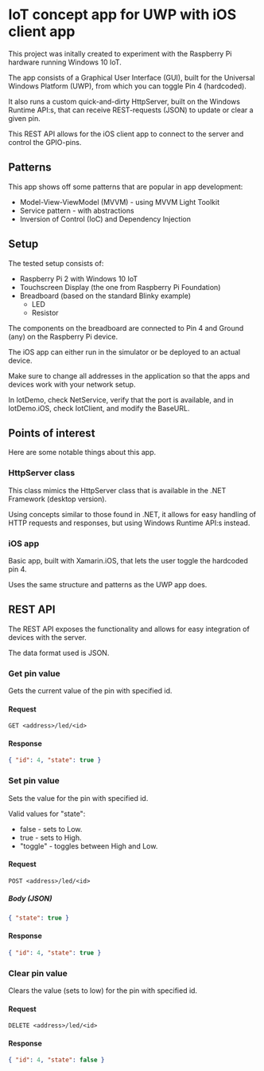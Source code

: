 ﻿# IoT concept app for UWP with iOS client app

This project was initally created to experiment with the Raspberry Pi hardware running Windows 10 IoT.

The app consists of a Graphical User Interface (GUI), built for the Universal Windows Platform (UWP), from which you can toggle Pin 4 (hardcoded).

It also runs a custom quick-and-dirty HttpServer, built on the Windows Runtime API:s, that can receive REST-requests (JSON) to update or clear a given pin.

This REST API allows for the iOS client app to connect to the server and control the GPIO-pins.

## Patterns

This app shows off some patterns that are popular in app development:

* Model-View-ViewModel (MVVM) - using MVVM Light Toolkit
* Service pattern - with abstractions
* Inversion of Control (IoC) and Dependency Injection

## Setup

The tested setup consists of:

* Raspberry Pi 2 with Windows 10 IoT
* Touchscreen Display (the one from Raspberry Pi Foundation)
* Breadboard (based on the standard Blinky example)
	* LED
	* Resistor

The components on the breadboard are connected to Pin 4 and Ground (any) on the Raspberry Pi device.

The iOS app can either run in the simulator or be deployed to an actual device.

Make sure to change all addresses in the application so that the apps and devices work with your network setup.

In IotDemo, check NetService, verify that the port is available, and in IotDemo.iOS, check IotClient, and modify the BaseURL.

## Points of interest

Here are some notable things about this app.

### HttpServer class

This class mimics the HttpServer class that is available in the .NET Framework (desktop version). 

Using concepts similar to those found in .NET, it allows for easy handling of HTTP requests and responses, but using Windows Runtime API:s instead.

### iOS app

Basic app, built with Xamarin.iOS, that lets the user toggle the hardcoded pin 4.

Uses the same structure and patterns as the UWP app does.

## REST API

The REST API exposes the functionality and allows for easy integration of devices with the server. 

The data format used is JSON.

### Get pin value

Gets the current value of the pin with specified id.

#### Request

```
GET <address>/led/<id>
```

#### Response

```JSON
{ "id": 4, "state": true }
```


### Set pin value

Sets the value for the pin with specified id.

Valid values for "state":

* false - sets to Low.
* true - sets to High.
* "toggle" - toggles between High and Low.

#### Request

```
POST <address>/led/<id>
```

##### Body (JSON)

```JSON
{ "state": true }
```

#### Response

```JSON
{ "id": 4, "state": true }
```

### Clear pin value

Clears the value (sets to low) for the pin with specified id.

#### Request

```
DELETE <address>/led/<id>
```

#### Response

```JSON
{ "id": 4, "state": false }
```
